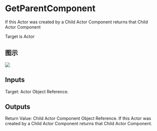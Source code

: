 # GetParentComponent

If this Actor was created by a Child Actor Component returns that Child Actor Component

Target is Actor

## 图示

![]($-20221218-17344935.png)

## Inputs

Target: Actor Object Reference.  

## Outputs

Return Value: Child Actor Component Object Reference. If this Actor was created by a Child Actor Component returns that Child Actor Component.

